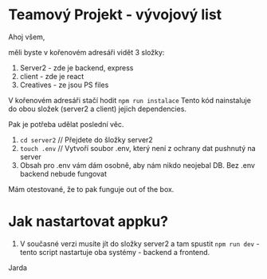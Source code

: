# Teamový Projekt - vývojový list

Ahoj všem,

měli byste v kořenovém adresáři vidět 3 složky:
1. Server2 - zde je backend, express
2. client - zde je react 
3. Creatives - ze jsou PS files

V kořenovém adresáři stačí hodit 
`npm run instalace`
Tento kód nainstaluje do obou složek (server2 a client) jejich dependencies. 

Pak je potřeba udělat poslední věc. 

1. `cd server2` // Přejdete do šložky server2
2. `touch .env` // Vytvoří soubor .env, který není z ochrany dat pushnutý na server
3. Obsah pro .env vám dám osobně, aby nám nikdo neojebal DB. Bez .env backend nebude fungovat

Mám otestované, že to pak funguje out of the box. 

# Jak nastartovat appku?

1. V současné verzi musíte jít do složky server2 a tam spustit `npm run dev` - tento script nastartuje oba systémy - backend a frontend.

Jarda